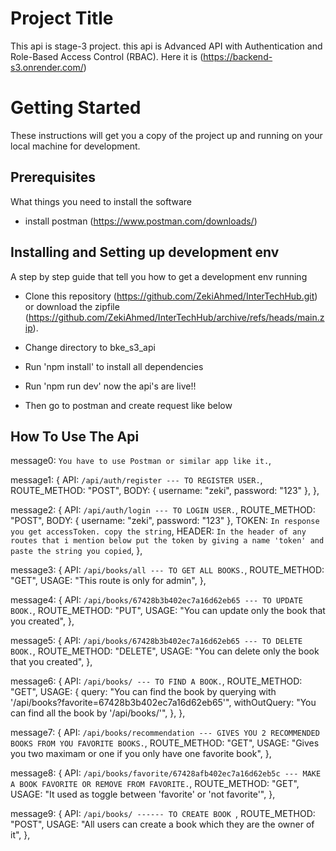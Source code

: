 # Project Title

This api is stage-3 project. this api is Advanced API with Authentication and Role-Based Access Control (RBAC).
Here it is (https://backend-s3.onrender.com/)

# Getting Started

These instructions will get you a copy of the project up and running on your local machine for development.

## Prerequisites

What things you need to install the software

- install postman (https://www.postman.com/downloads/)

## Installing and Setting up development env

A step by step guide that tell you how to get a development env running

- Clone this repository (https://github.com/ZekiAhmed/InterTechHub.git) or download the zipfile (https://github.com/ZekiAhmed/InterTechHub/archive/refs/heads/main.zip).

- Change directory to bke_s3_api

- Run 'npm install' to install all dependencies

- Run 'npm run dev' now the api's are live!!

- Then go to postman and create request like below

## How To Use The Api

message0: `You have to use Postman or similar app like it.`,

message1: {
API: `/api/auth/register --- TO REGISTER USER.`,
ROUTE_METHOD: "POST",
BODY: { username: "zeki", password: "123" },
},

message2: {
API: `/api/auth/login --- TO LOGIN USER.`,
ROUTE_METHOD: "POST",
BODY: { username: "zeki", password: "123" },
TOKEN: `In response you get accessToken. copy the string`,
HEADER: `In the header of any routes that i mention below put the token by giving a name 'token' and paste the string you copied`,
},

message3: {
API: `/api/books/all --- TO GET ALL BOOKS.`,
ROUTE_METHOD: "GET",
USAGE: "This route is only for admin",
},

message4: {
API: `/api/books/67428b3b402ec7a16d62eb65 --- TO UPDATE BOOK.`,
ROUTE_METHOD: "PUT",
USAGE: "You can update only the book that you created",
},

message5: {
API: `/api/books/67428b3b402ec7a16d62eb65 --- TO DELETE BOOK.`,
ROUTE_METHOD: "DELETE",
USAGE: "You can delete only the book that you created",
},

message6: {
API: `/api/books/ --- TO FIND A BOOK.`,
ROUTE_METHOD: "GET",
USAGE: {
query:
"You can find the book by querying with '/api/books?favorite=67428b3b402ec7a16d62eb65'",
withOutQuery: "You can find all the book by '/api/books/'",
},
},

message7: {
API: `/api/books/recommendation --- GIVES YOU 2 RECOMMENDED BOOKS FROM YOU FAVORITE BOOKS.`,
ROUTE_METHOD: "GET",
USAGE: "Gives you two maximam or one if you only have one favorite book",
},

message8: {
API: `/api/books/favorite/67428afb402ec7a16d62eb5c --- MAKE A BOOK FAVORITE OR REMOVE FROM FAVORITE.`,
ROUTE_METHOD: "GET",
USAGE: "It used as toggle between 'favorite' or 'not favorite'",
},

message9: {
API: `/api/books/ ------ TO CREATE BOOK `,
ROUTE_METHOD: "POST",
USAGE: "All users can create a book which they are the owner of it",
},
